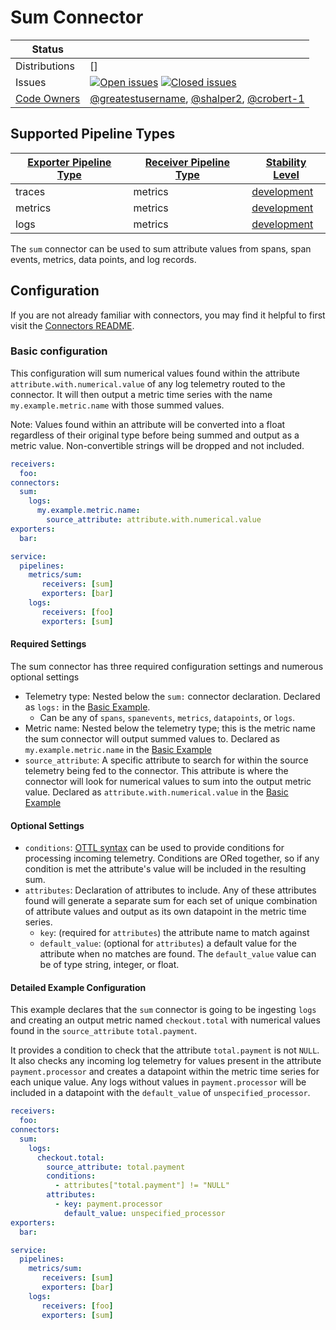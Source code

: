 # Sum Connector
<!-- status autogenerated section -->
| Status        |           |
| ------------- |-----------|
| Distributions | [] |
| Issues        | [![Open issues](https://img.shields.io/github/issues-search/open-telemetry/opentelemetry-collector-contrib?query=is%3Aissue%20is%3Aopen%20label%3Aconnector%2Fsum%20&label=open&color=orange&logo=opentelemetry)](https://github.com/GlancingMind/opentelemetry-collector-contrib/issues?q=is%3Aopen+is%3Aissue+label%3Aconnector%2Fsum) [![Closed issues](https://img.shields.io/github/issues-search/open-telemetry/opentelemetry-collector-contrib?query=is%3Aissue%20is%3Aclosed%20label%3Aconnector%2Fsum%20&label=closed&color=blue&logo=opentelemetry)](https://github.com/GlancingMind/opentelemetry-collector-contrib/issues?q=is%3Aclosed+is%3Aissue+label%3Aconnector%2Fsum) |
| [Code Owners](https://github.com/GlancingMind/opentelemetry-collector-contrib/blob/main/CONTRIBUTING.md#becoming-a-code-owner)    | [@greatestusername](https://www.github.com/greatestusername), [@shalper2](https://www.github.com/shalper2), [@crobert-1](https://www.github.com/crobert-1) |

[development]: https://github.com/GlancingMind/opentelemetry-collector#development

## Supported Pipeline Types

| [Exporter Pipeline Type] | [Receiver Pipeline Type] | [Stability Level] |
| ------------------------ | ------------------------ | ----------------- |
| traces | metrics | [development] |
| metrics | metrics | [development] |
| logs | metrics | [development] |

[Exporter Pipeline Type]: https://github.com/GlancingMind/opentelemetry-collector/blob/main/connector/README.md#exporter-pipeline-type
[Receiver Pipeline Type]: https://github.com/GlancingMind/opentelemetry-collector/blob/main/connector/README.md#receiver-pipeline-type
[Stability Level]: https://github.com/GlancingMind/opentelemetry-collector#stability-levels
<!-- end autogenerated section -->

The `sum` connector can be used to sum attribute values from spans, span events, metrics, data points, and log records.

## Configuration

If you are not already familiar with connectors, you may find it helpful to first visit the [Connectors README](https://github.com/GlancingMind/opentelemetry-collector/blob/main/connector/README.md).

### Basic configuration

This configuration will sum numerical values found within the attribute `attribute.with.numerical.value` of any log telemetry routed to the connector. It will then output a metric time series with the name `my.example.metric.name` with those summed values.

Note: Values found within an attribute will be converted into a float regardless of their original type before being summed and output as a metric value. Non-convertible strings will be dropped and not included.

```yaml
receivers:
  foo:
connectors:
  sum:
    logs:
      my.example.metric.name:
        source_attribute: attribute.with.numerical.value
exporters:
  bar:

service:
  pipelines:
    metrics/sum:
       receivers: [sum]
       exporters: [bar]
    logs:
       receivers: [foo]
       exporters: [sum]
```

#### Required Settings

The sum connector has three required configuration settings and numerous optional settings

- Telemetry type: Nested below the `sum:` connector declaration. Declared as `logs:` in the [Basic Example](#basic-configuration).
  - Can be any of `spans`, `spanevents`, `metrics`, `datapoints`, or `logs`.
- Metric name: Nested below the telemetry type; this is the metric name the sum connector will output summed values to. Declared as `my.example.metric.name` in the [Basic Example](#basic-configuration)
- `source_attribute`: A specific attribute to search for within the source telemetry being fed to the connector. This attribute is where the connector will look for numerical values to sum into the output metric value. Declared as `attribute.with.numerical.value` in the [Basic Example](#basic-configuration)

#### Optional Settings

- `conditions`: [OTTL syntax](https://github.com/GlancingMind/opentelemetry-collector-contrib/blob/main/pkg/ottl/LANGUAGE.md) can be used to provide conditions for processing incoming telemetry. Conditions are ORed together, so if any condition is met the attribute's value will be included in the resulting sum.
- `attributes`: Declaration of attributes to include. Any of these attributes found will generate a separate sum for each set of unique combination of attribute values and output as its own datapoint in the metric time series.
  - `key`: (required for `attributes`) the attribute name to match against
  - `default_value`: (optional for `attributes`) a default value for the attribute when no matches are found. The `default_value` value can be of type string, integer, or float.

#### Detailed Example Configuration

This example declares that the `sum` connector is going to be ingesting `logs` and creating an output metric named `checkout.total` with numerical values found in the `source_attribute` `total.payment`.

It provides a condition to check that the attribute `total.payment` is not `NULL`. It also checks any incoming log telemetry for values present in the attribute `payment.processor` and creates a datapoint within the metric time series for each unique value. Any logs without values in `payment.processor` will be included in a datapoint with the `default_value` of `unspecified_processor`.

```yaml
receivers:
  foo:
connectors:
  sum:
    logs:
      checkout.total:
        source_attribute: total.payment
        conditions:
          - attributes["total.payment"] != "NULL"
        attributes:
          - key: payment.processor
            default_value: unspecified_processor
exporters:
  bar:

service:
  pipelines:
    metrics/sum:
       receivers: [sum]
       exporters: [bar]
    logs:
       receivers: [foo]
       exporters: [sum]
```

[Connectors README]: https://github.com/GlancingMind/opentelemetry-collector/blob/main/connector/README.md
